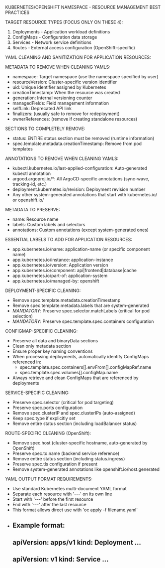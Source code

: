 KUBERNETES/OPENSHIFT NAMESPACE - RESOURCE MANAGEMENT BEST PRACTICES

TARGET RESOURCE TYPES (FOCUS ONLY ON THESE 4):
1. Deployments - Application workload definitions
2. ConfigMaps - Configuration data storage
3. Services - Network service definitions
4. Routes - External access configuration (OpenShift-specific)

YAML CLEANING AND SANITIZATION FOR APPLICATION RESOURCES:

METADATA TO REMOVE WHEN CLEANING YAMLS:
- namespace: Target namespace (use the namespace specified by user)
- resourceVersion: Cluster-specific version identifier
- uid: Unique identifier assigned by Kubernetes
- creationTimestamp: When the resource was created
- generation: Internal versioning counter
- managedFields: Field management information
- selfLink: Deprecated API link
- finalizers: (usually safe to remove for redeployment)
- ownerReferences: (remove if creating standalone resources)

SECTIONS TO COMPLETELY REMOVE:
- status: ENTIRE status section must be removed (runtime information)
- spec.template.metadata.creationTimestamp: Remove from pod templates

ANNOTATIONS TO REMOVE WHEN CLEANING YAMLS:
- kubectl.kubernetes.io/last-applied-configuration: Auto-generated kubectl annotation
- argocd.argoproj.io/*: All ArgoCD-specific annotations (sync-wave, tracking-id, etc.)
- deployment.kubernetes.io/revision: Deployment revision number
- Any other system-generated annotations that start with kubernetes.io/ or openshift.io/

METADATA TO PRESERVE:
- name: Resource name
- labels: Custom labels and selectors
- annotations: Custom annotations (except system-generated ones)

ESSENTIAL LABELS TO ADD FOR APPLICATION RESOURCES:
- app.kubernetes.io/name: application-name (or specific component name)
- app.kubernetes.io/instance: application-instance
- app.kubernetes.io/version: Application version
- app.kubernetes.io/component: api|frontend|database|cache
- app.kubernetes.io/part-of: application-system
- app.kubernetes.io/managed-by: openshift

DEPLOYMENT-SPECIFIC CLEANING:
- Remove spec.template.metadata.creationTimestamp
- Remove spec.template.metadata.labels that are system-generated
- *MANDATORY*: Preserve spec.selector.matchLabels (critical for pod selection)
- *MANDATORY*: Preserve spec.template.spec.containers configuration

CONFIGMAP-SPECIFIC CLEANING:
- Preserve all data and binaryData sections
- Clean only metadata section
- Ensure proper key naming conventions
- When processing deployments, automatically identify ConfigMaps referenced in:
    * spec.template.spec.containers[].envFrom[].configMapRef.name
    * spec.template.spec.volumes[].configMap.name
- Always retrieve and clean ConfigMaps that are referenced by deployments

SERVICE-SPECIFIC CLEANING:
- Preserve spec.selector (critical for pod targeting)
- Preserve spec.ports configuration
- Remove spec.clusterIP and spec.clusterIPs (auto-assigned)
- Keep spec.type if explicitly set
- Remove entire status section (including loadBalancer status)

ROUTE-SPECIFIC CLEANING (OpenShift):
- Remove spec.host (cluster-specific hostname, auto-generated by OpenShift)
- Preserve spec.to.name (backend service reference)
- Remove entire status section (including status.ingress)
- Preserve spec.tls configuration if present
- Remove system-generated annotations like openshift.io/host.generated

YAML OUTPUT FORMAT REQUIREMENTS:
- Use standard Kubernetes multi-document YAML format
- Separate each resource with '---' on its own line
- Start with '---' before the first resource
- End with '---' after the last resource
- This format allows direct use with 'oc apply -f filename.yaml'
- Example format:
    ---
    apiVersion: apps/v1
    kind: Deployment
    ...
    ---
    apiVersion: v1
    kind: Service
    ...
    ---
